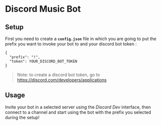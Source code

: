 # Discord Music Bot
## Setup
First you need to create a **`config.json`** file in which you are going to put the prefix you want to invoke your bot to and your discord bot token :
```
{
  "prefix": "!",
  "token": YOUR_DISCORD_BOT_TOKEN
}
```
>Note: to create a discord bot token, go to https://discord.com/developers/applications

## Usage
Invite your bot in a selected server using the *Discord Dev* interface, then connect to a channel and start using the bot with the prefix you selected during the setup!
